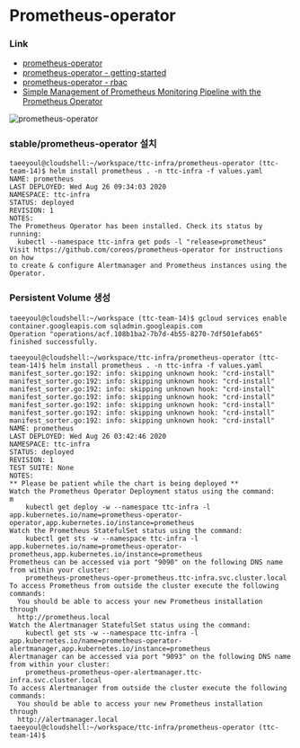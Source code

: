 # Prometheus-operator

### Link
* [prometheus-operator](https://coreos.com/blog/the-prometheus-operator.html)  
* [prometheus-operator - getting-started](https://coreos.com/operators/prometheus/docs/latest/user-guides/getting-started.html)  
* [prometheus-operator - rbac](https://coreos.com/operators/prometheus/docs/latest/rbac.html)  
* [Simple Management of Prometheus Monitoring Pipeline with the Prometheus Operator](https://medium.com/kubernetes-tutorials/simple-management-of-prometheus-monitoring-pipeline-with-the-prometheus-operator-b445da0e0d1a)    

![prometheus-operator](https://coreos.com/sites/default/files/inline-images/p1.png)

### stable/prometheus-operator 설치  
```
taeeyoul@cloudshell:~/workspace/ttc-infra/prometheus-operator (ttc-team-14)$ helm install prometheus . -n ttc-infra -f values.yaml
NAME: prometheus
LAST DEPLOYED: Wed Aug 26 09:34:03 2020
NAMESPACE: ttc-infra
STATUS: deployed
REVISION: 1
NOTES:
The Prometheus Operator has been installed. Check its status by running:
  kubectl --namespace ttc-infra get pods -l "release=prometheus"
Visit https://github.com/coreos/prometheus-operator for instructions on how
to create & configure Alertmanager and Prometheus instances using the Operator.
```

### Persistent Volume 생성  
####   
```
taeeyoul@cloudshell:~/workspace (ttc-team-14)$ gcloud services enable container.googleapis.com sqladmin.googleapis.com
Operation "operations/acf.108b1ba2-7b7d-4b55-8270-7df501efab65" finished successfully.
```

```
taeeyoul@cloudshell:~/workspace/ttc-infra/prometheus-operator (ttc-team-14)$ helm install prometheus . -n ttc-infra -f values.yaml
manifest_sorter.go:192: info: skipping unknown hook: "crd-install"
manifest_sorter.go:192: info: skipping unknown hook: "crd-install"
manifest_sorter.go:192: info: skipping unknown hook: "crd-install"
manifest_sorter.go:192: info: skipping unknown hook: "crd-install"
manifest_sorter.go:192: info: skipping unknown hook: "crd-install"
manifest_sorter.go:192: info: skipping unknown hook: "crd-install"
manifest_sorter.go:192: info: skipping unknown hook: "crd-install"
NAME: prometheus
LAST DEPLOYED: Wed Aug 26 03:42:46 2020
NAMESPACE: ttc-infra
STATUS: deployed
REVISION: 1
TEST SUITE: None
NOTES:
** Please be patient while the chart is being deployed **
Watch the Prometheus Operator Deployment status using the command:
m
    kubectl get deploy -w --namespace ttc-infra -l app.kubernetes.io/name=prometheus-operator-operator,app.kubernetes.io/instance=prometheus
Watch the Prometheus StatefulSet status using the command:
    kubectl get sts -w --namespace ttc-infra -l app.kubernetes.io/name=prometheus-operator-prometheus,app.kubernetes.io/instance=prometheus
Prometheus can be accessed via port "9090" on the following DNS name from within your cluster:
    prometheus-prometheus-oper-prometheus.ttc-infra.svc.cluster.local
To access Prometheus from outside the cluster execute the following commands:
  You should be able to access your new Prometheus installation through
  http://prometheus.local
Watch the Alertmanager StatefulSet status using the command:
    kubectl get sts -w --namespace ttc-infra -l app.kubernetes.io/name=prometheus-operator-alertmanager,app.kubernetes.io/instance=prometheus
Alertmanager can be accessed via port "9093" on the following DNS name from within your cluster:
    prometheus-prometheus-oper-alertmanager.ttc-infra.svc.cluster.local
To access Alertmanager from outside the cluster execute the following commands:
  You should be able to access your new Prometheus installation through
  http://alertmanager.local
taeeyoul@cloudshell:~/workspace/ttc-infra/prometheus-operator (ttc-team-14)$
```
